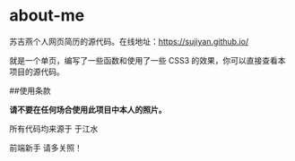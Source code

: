about-me
========

苏吉燕个人网页简历的源代码。在线地址：https://sujiyan.github.io/

就是一个单页，编写了一些函数和使用了一些 CSS3 的效果，你可以直接查看本项目的源代码。

##使用条款

**请不要在任何场合使用此项目中本人的照片。**

所有代码均来源于   于江水  


前端新手 请多关照！
